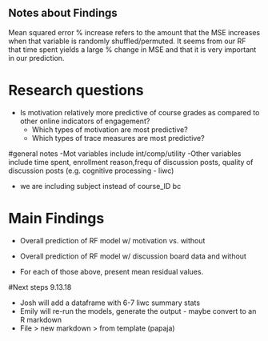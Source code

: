 ## Notes about Findings

Mean squared error % increase refers to the amount that the MSE increases when that variable is randomly shuffled/permuted. It seems from our RF that time spent yields a large % change in MSE and that it is very important in our prediction.

# Research questions

-   Is motivation relatively more predictive of course grades as compared to other online indicators of engagement?
    -   Which types of motivation are most predictive?
    -   Which types of trace measures are most predictive?

#general notes
-Mot variables include int/comp/utility
-Other variables include time spent, enrollment reason,frequ of discussion posts, quality of discussion posts (e.g. cognitive processing - liwc)
- we are including subject instead of course_ID bc 

# Main Findings

-   Overall prediction of RF model w/ motivation vs. without
-   Overall prediction of RF model w/ discussion board data and without

-   For each of those above, present mean residual values.

#Next steps 9.13.18
-   Josh will add a dataframe with 6-7 liwc summary stats 
-   Emily will re-run the models, generate the output - maybe convert to an R markdown
-   File > new markdown > from template (papaja)